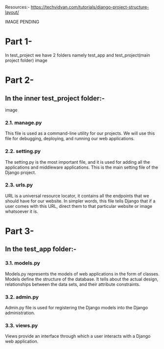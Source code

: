Resources:- https://techvidvan.com/tutorials/django-project-structure-layout/

IMAGE PENDING


# Part 1-
In test_project  we have 2 folders namely test_app and test_project(main project folder)
  image

# Part 2-
## In the inner test_project folder:-
image
### 2.1. manage.py
This file is used as a command-line utility for our projects. We will use this file for debugging, deploying, and running our web applications.


### 2.2. setting.py
The setting.py is the most important file, and it is used for adding all the applications and middleware applications. This is the main setting file of the Django project.


### 2.3. urls.py
URL is a universal resource locator, it contains all the endpoints that we should have for our website. In simpler words, this file tells Django that if a user comes with this URL, direct them to that particular website or image whatsoever it is.


# Part 3-
## In the  test_app folder:-


### 3.1. models.py<br>
Models.py represents the models of web applications in the form of classes.
Models define the structure of the database. It tells about the actual design, relationships between the data sets, and their attribute constraints. 


### 3.2. admin.py<br>
Admin.py file is used for registering the Django models into the Django administration.


### 3.3. views.py<br>
Views provide an interface through which a user interacts with a Django web application.

